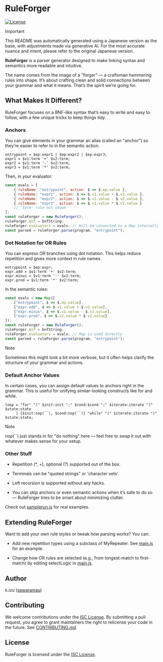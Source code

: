 # RuleForger

[![License](https://img.shields.io/badge/license-ISC-blue.svg)](LICENSE)

> [!IMPORTANT]
> This README was automatically generated using a Japanese version as the base, with adjustments made via generative AI. For the most accurate nuance and intent, please refer to the original Japanese version.

**RuleForger** is a parser generator designed to make linking syntax and semantics more readable and intuitive.

The name comes from the image of a "forger" — a craftsman hammering rules into shape. It’s about crafting clean and solid connections between your grammar and what it means. That’s the spirit we’re going for.

## What Makes It Different?

RuleForger focuses on a BNF-like syntax that’s easy to write and easy to follow, with a few unique tricks to keep things tidy.

### Anchors

You can give elements in your grammar an alias (called an "anchor") so they’re easier to refer to in the semantic action.

```bnf
entrypoint = $ep:expr1 | $ep:expr2 | $ep:expr3;
expr1 = $v1:term '+' $v2:term;
expr2 = $v1:term '-' $v2:term;
expr3 = $v1:term '*' $v2:term;
```

Then, in your evaluator:

```javascript
const evals = [
    { ruleName: "entrypoint", action: $ => $.ep.value },
    { ruleName: "expr1", action: $ => $.v1.value + $.v2.value },
    { ruleName: "expr2", action: $ => $.v1.value - $.v2.value },
    { ruleName: "expr3", action: $ => $.v1.value * $.v2.value }
    // 'term' rule not shown
];
const ruleForger = new RuleForger();
ruleForger.bnf = bnfString;
ruleForger.evaluators = evals; // Will be converted to a Map internally
const parsed = ruleForger.parse(program, "entrypoint");
```

### Dot Notation for OR Rules

You can express OR branches using dot notation. This helps reduce repetition and gives more context in rule names.

```bnf
entrypoint = $ep:expr;
expr.add = $v1:term '+' $v2:term;
expr.minus = $v1:term '-' $v2:term;
expr.prod = $v1:term '*' $v2:term;
```

In the semantic rules:

```javascript
const evals = new Map([
    ["entrypoint", $ => $.ep.value],
    ["expr.add", $ => $.v1.value + $.v2.value],
    ["expr.minus", $ => $.v1.value - $.v2.value],
    ["expr.prod", $ => $.v1.value * $.v2.value]
]);
const ruleForger = new RuleForger();
ruleForger.bnf = bnfString;
ruleForger.evaluators = evals; // Map is used directly
const parsed = ruleForger.parse(program, "entrypoint");
```

> [!NOTE]
> Sometimes this might look a bit more verbose, but it often helps clarify the structure of your grammar and actions.

### Default Anchor Values

In certain cases, you can assign default values to anchors right in the grammar. This is useful for unifying similar-looking constructs like for and while.

```bnf
loop = "for" "(" $init:init ";" $cond:$cond ";" $iterate:iterate ")" $state:state
     | {$init:nop(``), $cond:nop(``)} "while" "(" $iterate:iterate ")" $state:state;
```

> [!NOTE]
> nop(``) just stands in for "do nothing" here — feel free to swap it out with whatever makes sense for your setup.

### Other Stuff

* Repetition (*, +), optional (?) supported out of the box.

* Terminals can be "quoted strings" or 'character sets'.

* Left recursion is supported without any hacks.

* You can skip anchors or even semantic actions when it’s safe to do so — RuleForger tries to be smart about minimizing clutter.

Check out [samplerun.js](samplerun.js) for real examples.

## Extending RuleForger

Want to add your own rule styles or tweak how parsing works? You can:

* Add new repetition types using a subclass of MyRepeater. See [main.js](main.js) for an example.

* Change how OR rules are selected (e.g., from longest-match to first-match) by editing selectLogic in [main.js](main.js).

## Author

k.izu ([sawaramau](https://github.com/sawaramau))

## Contributing

We welcome contributions under the [ISC License](LICENSE). By submitting a pull request, you agree to grant maintainers the right to relicense your code in the future. See [CONTRIBUTING.md](CONTRIBUTING.md).

## License

RuleForger is licensed under the [ISC License](LICENSE).
